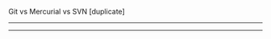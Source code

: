 Git vs Mercurial vs SVN [duplicate]




---------------------------------------------------------------------------------------------------------------------



---------------------------------------------------------------------------------------------------------------------









